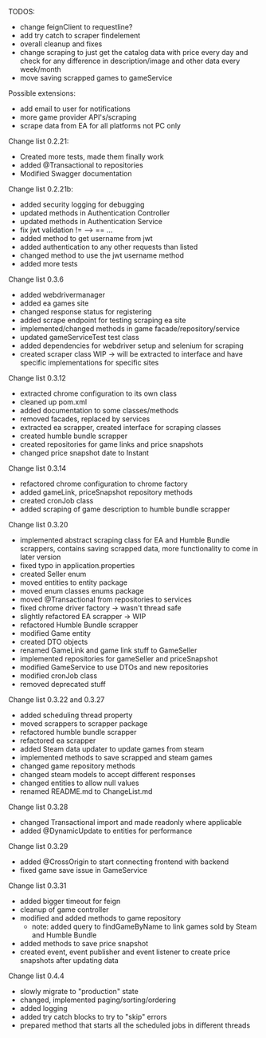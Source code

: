 
TODOS:
* change feignClient to requestline?
* add try catch to scraper findelement
* overall cleanup and fixes
* change scraping to just get the catalog data with price every day and check for any difference in description/image and other data every week/month
* move saving scrapped games to gameService

Possible extensions:
* add email to user for notifications
* more game provider API's/scraping
* scrape data from EA for all platforms not PC only


Change list 0.2.21:
* Created more tests, made them finally work
* added @Transactional to repositories
* Modified Swagger documentation

Change list 0.2.21b:
* added security logging for debugging
* updated methods in Authentication Controller
* updated methods in Authentication Service
* fix jwt validation != --> == ...
* added method to get username from jwt
* added authentication to any other requests than listed
* changed method to use the jwt username method
* added more tests

Change list 0.3.6
* added webdrivermanager
* added ea games site
* changed response status for registering
* added scrape endpoint for testing scraping ea site
* implemented/changed methods in game facade/repository/service
* updated gameServiceTest test class
* added dependencies for webdriver setup and selenium for scraping
* created scraper class WIP -> will be extracted to interface and have specific implementations for specific sites

Change list 0.3.12
* extracted chrome configuration to its own class
* cleaned up pom.xml
* added documentation to some classes/methods
* removed facades, replaced by services
* extracted ea scrapper, created interface for scraping classes
* created humble bundle scrapper
* created repositories for game links and price snapshots
* changed price snapshot date to Instant

Change list 0.3.14
* refactored chrome configuration to chrome factory
* added gameLink, priceSnapshot repository methods
* created cronJob class
* added scraping of game description to humble bundle scrapper

Change list 0.3.20
* implemented abstract scraping class for EA and Humble Bundle scrappers, contains saving scrapped data, more functionality to come in later version
* fixed typo in application.properties
* created Seller enum
* moved entities to entity package
* moved enum classes enums package
* moved @Transactional from repositories to services
* fixed chrome driver factory -> wasn't thread safe
* slightly refactored EA scrapper -> WIP
* refactored Humble Bundle scrapper
* modified Game entity
* created DTO objects
* renamed GameLink and game link stuff to GameSeller
* implemented repositories for gameSeller and priceSnapshot
* modified GameService to use DTOs and new repositories
* modified cronJob class
* removed deprecated stuff

Change list 0.3.22 and 0.3.27
* added scheduling thread property
* moved scrappers to scrapper package
* refactored humble bundle scrapper
* refactored ea scrapper
* added Steam data updater to update games from steam
* implemented methods to save scrapped and steam games
* changed game repository methods
* changed steam models to accept different responses
* changed entities to allow null values
* renamed README.md to ChangeList.md

Change list 0.3.28
* changed Transactional import and made readonly where applicable
* added @DynamicUpdate to entities for performance

Change list 0.3.29
* added @CrossOrigin to start connecting frontend with backend
* fixed game save issue in GameService

Change list 0.3.31
* added bigger timeout for feign
* cleanup of game controller
* modified and added methods to game repository
  * note: added query to findGameByName to link games sold by Steam and Humble Bundle
* added methods to save price snapshot
* created event, event publisher and event listener to create price snapshots after updating data

Change list 0.4.4
* slowly migrate to "production" state
* changed, implemented paging/sorting/ordering
* added logging
* added try catch blocks to try to "skip" errors
* prepared method that starts all the scheduled jobs in different threads 